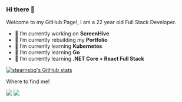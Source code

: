 ### Hi there 👋

<p>Welcome to my GitHub Page!, I am a 22 year old Full Stack Developer.</p>


- 🔭 I’m currently working on **ScreenHive**
- 🔭 I’m currently rebuilding my **Portfolio**
- 🌱 I’m currently learning **Kubernetes**
- 🌱 I’m currently learning **Go**
- 🌱 I’m currently learning **.NET Core + React Full Stack**



[![stearnsbq's GitHub stats](https://github-readme-stats.vercel.app/api?username=stearnsbq&show_icons=true&theme=radical)](https://github.com/anuraghazra/github-readme-stats)


Where to find me!
<p>

  <a href="https://www.linkedin.com/in/byron-stearns-a6308918a/"><img src="https://img.shields.io/badge/LinkedIn-0077B5?style=for-the-badge&logo=linkedin&logoColor=white"></a>
  <a href="https://portfolio.quinn50.dev/"><img src="https://img.shields.io/badge/-My%20Portfolio-green?style=for-the-badge&logoColor=white"></a>
    
</p>


